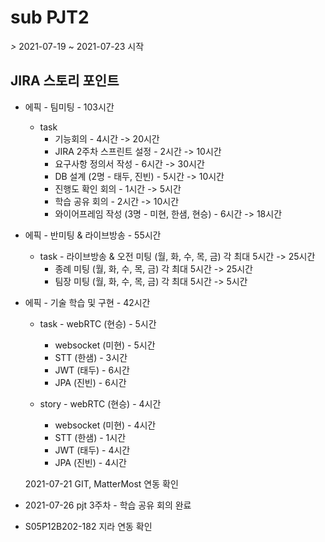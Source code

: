 # sub PJT2

*>* 2021-07-19 ~ 2021-07-23 시작



## JIRA 스토리 포인트

- 에픽 - 팀미팅 - 103시간
  - task
    - 기능회의 - 4시간 -> 20시간
    - JIRA 2주차 스프린트 설정 - 2시간 -> 10시간
    - 요구사항 정의서 작성 - 6시간 -> 30시간
    - DB 설계 (2명 - 태두, 진빈) - 5시간 -> 10시간
    - 진행도 확인 회의 - 1시간 -> 5시간
    - 학습 공유 회의 - 2시간 -> 10시간
    -  와이어프레임 작성 (3명 - 미현, 한샘, 현승) - 6시간 -> 18시간



- 에픽 - 반미팅 & 라이브방송 - 55시간
  - task - 라이브방송 & 오전 미팅 (월, 화, 수, 목, 금) 각 최대 5시간 -> 25시간
    - 종례 미팅 (월, 화, 수, 목, 금) 각 최대 5시간 -> 25시간
    - 팀장 미팅 (월, 화, 수, 목, 금) 각 최대 5시간 -> 5시간



- 에픽 - 기술 학습 및 구현 - 42시간

  - task - webRTC (현승) - 5시간

    - websocket (미현) - 5시간
    - STT (한샘) - 3시간
    - JWT (태두) - 6시간
    - JPA (진빈) - 6시간

    

  - story - webRTC (현승) - 4시간

    - websocket (미현) - 4시간
    - STT (한샘) - 1시간
    - JWT (태두) - 4시간
    - JPA (진빈) - 4시간

  2021-07-21 GIT, MatterMost 연동 확인
  
  

- 2021-07-26 pjt 3주차 - 학습 공유 회의 완료

- S05P12B202-182 지라 연동 확인

